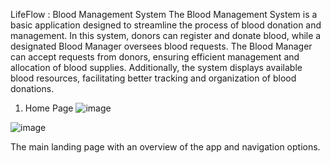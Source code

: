 
LifeFlow : Blood Management System
The Blood Management System is a basic application designed to streamline the process of blood donation and management. In this system, donors can register and donate blood, while a designated Blood Manager oversees blood requests. The Blood Manager can accept requests from donors, ensuring efficient management and allocation of blood supplies. Additionally, the system displays available blood resources, facilitating better tracking and organization of blood donations.


1. Home Page
 ![image](https://github.com/user-attachments/assets/3dc23a11-ebf5-4598-8e2c-f3857d1d02ad)

 ![image](https://github.com/user-attachments/assets/7ccd8101-f5da-459e-9c53-b609d8b92160)

The main landing page with an overview of the app and navigation options.

